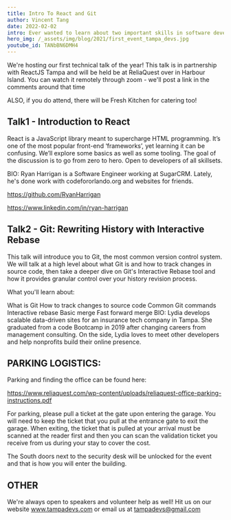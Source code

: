 ```yaml
---
title: Intro To React and Git
author: Vincent Tang
date: 2022-02-02
intro: Ever wanted to learn about two important skills in software development? We presented this topic over at one of our sponsor companies, ReliaQuest!
hero_img: /_assets/img/blog/2021/first_event_tampa_devs.jpg
youtube_id: TANbBN6DMH4
---
```


We're hosting our first technical talk of the year! This talk is in partnership with ReactJS Tampa and will be held be at ReliaQuest over in Harbour Island. You can watch it remotely through zoom - we'll post a link in the comments around that time

ALSO, if you do attend, there will be Fresh Kitchen for catering too!

## Talk1 - Introduction to React

React is a JavaScript library meant to supercharge HTML programming. It’s one of the most popular front-end ‘frameworks’, yet learning it can be confusing. We’ll explore some basics as well as some tooling. The goal of the discussion is to go from zero to hero. Open to developers of all skillsets.

BIO: Ryan Harrigan is a Software Engineer working at SugarCRM. Lately, he's done work with codefororlando.org and websites for friends.

https://github.com/RyanHarrigan

https://www.linkedin.com/in/ryan-harrigan

## Talk2 - Git: Rewriting History with Interactive Rebase

This talk will introduce you to Git, the most common version control system. We will talk at a high level about what Git is and how to track changes in source code, then take a deeper dive on Git's Interactive Rebase tool and how it provides granular control over your history revision process.

What you'll learn about:

What is Git
How to track changes to source code
Common Git commands
Interactive rebase
Basic merge
Fast forward merge
BIO: Lydia develops scalable data-driven sites for an insurance tech company in Tampa. She graduated from a code Bootcamp in 2019 after changing careers from management consulting. On the side, Lydia loves to meet other developers and help nonprofits build their online presence.

## PARKING LOGISTICS:

Parking and finding the office can be found here:

https://www.reliaquest.com/wp-content/uploads/reliaquest-office-parking-instructions.pdf

For parking, please pull a ticket at the gate upon entering the garage. You will need to keep the ticket that you pull at the entrance gate to exit the garage. When exiting, the ticket that is pulled at your arrival must be scanned at the reader first and then you can scan the validation ticket you receive from us during your stay to cover the cost.

The South doors next to the security desk will be unlocked for the event and that is how you will enter the building.

## OTHER

We're always open to speakers and volunteer help as well! Hit us on our website www.tampadevs.com or email us at tampadevs@gmail.com
